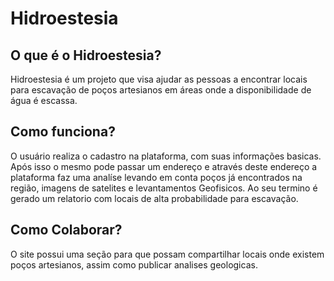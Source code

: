 # Hidroestesia

## O que é o Hidroestesia?
Hidroestesia é um projeto que visa ajudar as pessoas a encontrar locais para escavação de poços artesianos em áreas onde a disponibilidade de água é escassa.

## Como funciona?

O usuário realiza o cadastro na plataforma, com suas informações basicas. Após isso o mesmo pode passar um endereço e através deste endereço a plataforma faz uma analíse levando em conta poços já encontrados na região, imagens de satelites e levantamentos Geofisicos. Ao seu termino é gerado um relatorio com locais de alta probabilidade para escavação.

## Como Colaborar?
O site possui uma seção para que possam  compartilhar locais onde existem poços artesianos, assim como publicar analises geologicas. 
